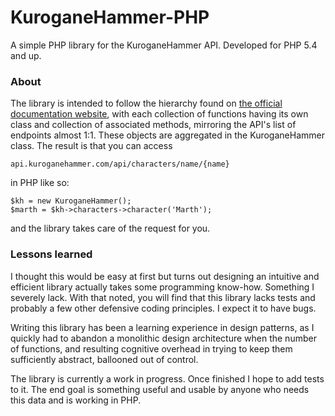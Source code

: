 KuroganeHammer-PHP
=====================

A simple PHP library for the KuroganeHammer API. Developed for PHP 5.4 and up.

### About

The library is intended to follow the hierarchy found on [the official documentation website](http://api.kuroganehammer.com/swagger/ui/index), with each collection of functions having its own class and collection of associated methods, mirroring the API's list of endpoints almost 1:1. These objects are aggregated in the KuroganeHammer class. The result is that you can access

```api.kuroganehammer.com/api/characters/name/{name}``` 

in PHP like so:

```
$kh = new KuroganeHammer();
$marth = $kh->characters->character('Marth');
```

and the library takes care of the request for you.

### Lessons learned
I thought this would be easy at first but turns out designing an intuitive and efficient library actually takes some programming know-how. Something I severely lack. With that noted, you will find that this library lacks tests and probably a few other defensive coding principles. I expect it to have bugs.

Writing this library has been a learning experience in design patterns, as I quickly had to abandon a monolithic design architecture when the number of functions, and resulting cognitive overhead in trying to keep them sufficiently abstract, ballooned out of control.

The library is currently a work in progress. Once finished I hope to add tests to it. The end goal is something useful and usable by anyone who needs this data and is working in PHP.

